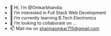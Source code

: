 - 👋 Hi, I’m @Omkarbhandia
- 👀 I’m interested in Full Stack Web Development
- 🌱 I’m currently learning B.Tech Electronics
- 💞️ I’m looking to collaborate on ...
- 📫 Mail me on sharmaomkar715@gmail.com

<!---
Omkarbhandia/Omkarbhandia is a ✨ special ✨ repository because its `README.md` (this file) appears on your GitHub profile.
You can click the Preview link to take a look at your changes.
--->
